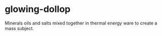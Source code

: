 # glowing-dollop
Minerals oils and salts mixed together in thermal energy ware to create a mass subject. 
